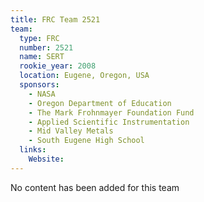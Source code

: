 ```yaml
---
title: FRC Team 2521
team:
  type: FRC
  number: 2521
  name: SERT
  rookie_year: 2008
  location: Eugene, Oregon, USA
  sponsors:
    - NASA
    - Oregon Department of Education
    - The Mark Frohnmayer Foundation Fund
    - Applied Scientific Instrumentation
    - Mid Valley Metals
    - South Eugene High School
  links:
    Website: 
---
```

No content has been added for this team